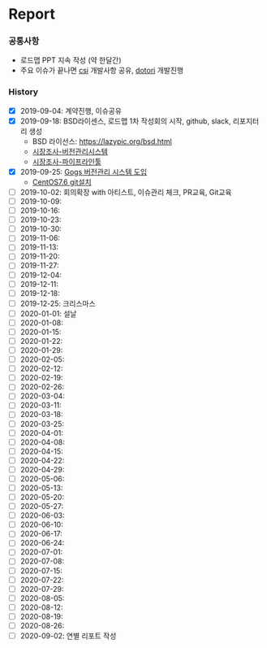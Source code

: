 # Report

### 공통사항
- 로드맵 PPT 지속 작성 (약 한달간)
- 주요 이슈가 끝나면 [csi](https://github.com/digital-idea/csi3) 개발사항 공유, [dotori](https://github.com/rd101/dotori) 개발진행

### History
- [x] 2019-09-04: 계약진행, 이슈공유
- [x] 2019-09-18: BSD라이센스, 로드맵 1차 작성회의 시작, github, slack, 리포지터리 생성
    - BSD 라이선스: https://lazypic.org/bsd.html
    - [시장조사-버전관리시스템](https://github.com/lazypic/market-research/blob/master/source_code_management.md)
    - [시장조사-파이프라인툴](https://github.com/lazypic/market-research/blob/master/project_management.md)
- [x] 2019-09-25: [Gogs 버전관리 시스템 도입](documents/gogs.md)
	- [CentOS7.6 git설치](documents/git.md)
- [ ] 2019-10-02: 회의확장 with 아티스트, 이슈관리 체크, PR교육, Git교육
- [ ] 2019-10-09:
- [ ] 2019-10-16: 
- [ ] 2019-10-23:
- [ ] 2019-10-30:
- [ ] 2019-11-06:
- [ ] 2019-11-13:
- [ ] 2019-11-20:
- [ ] 2019-11-27:
- [ ] 2019-12-04:
- [ ] 2019-12-11:
- [ ] 2019-12-18:
- [ ] 2019-12-25: 크리스마스
- [ ] 2020-01-01: 설날
- [ ] 2020-01-08:
- [ ] 2020-01-15:
- [ ] 2020-01-22:
- [ ] 2020-01-29:
- [ ] 2020-02-05:
- [ ] 2020-02-12:
- [ ] 2020-02-19:
- [ ] 2020-02-26:
- [ ] 2020-03-04:
- [ ] 2020-03-11:
- [ ] 2020-03-18:
- [ ] 2020-03-25:
- [ ] 2020-04-01:
- [ ] 2020-04-08:
- [ ] 2020-04-15:
- [ ] 2020-04-22:
- [ ] 2020-04-29:
- [ ] 2020-05-06:
- [ ] 2020-05-13:
- [ ] 2020-05-20:
- [ ] 2020-05-27:
- [ ] 2020-06-03:
- [ ] 2020-06-10:
- [ ] 2020-06-17:
- [ ] 2020-06-24:
- [ ] 2020-07-01:
- [ ] 2020-07-08:
- [ ] 2020-07-15:
- [ ] 2020-07-22:
- [ ] 2020-07-29:
- [ ] 2020-08-05:
- [ ] 2020-08-12:
- [ ] 2020-08-19:
- [ ] 2020-08-26:
- [ ] 2020-09-02: 연별 리포트 작성
